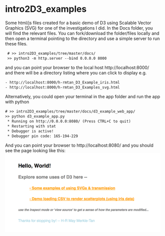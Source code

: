 # intro2D3_examples

Some html/js files created for a basic demo of D3 using Scalable Vector Graphics (SVG) for one of the investigations I did.
In the Docs folder, you will find the relevant files.
You can fork/download the folder/files locally and then open a terminal pointing to the directory and use a simple server to run these files. 
```
 # >> intro2D3_examples/tree/master/docs/
 >> python3 -m http.server --bind 0.0.0.0 8000
```

and you can point your browser to the local host http://localhost:8000/  
and there will be a directory listing where you can click to display e.g.

```
- http://localhost:8000/h-rmtan_D3_Example_iris.html
- http://localhost:8000/h-rmtan_D3_Examples_svg.html
```

Alternatively, you could open your terminal in the app folder and run the app with python
```
# >> intro2D3_examples/tree/master/docs/d3_example_web_app/
>> python d3_example_app.py 
 * Running on http://0.0.0.0:8080/ (Press CTRL+C to quit)
 * Restarting with stat
 * Debugger is active!
 * Debugger pin code: 165-194-229
```
And you can point your browser to http://localhost:8080/ 
and you should see the page looking like this:
<img src="https://github.com/hengrumay/intro2D3_examples/blob/master/docs/app_LandingPg_ScreenShot.png">
